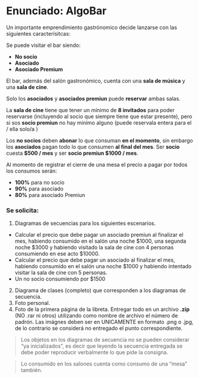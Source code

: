 # Enunciado: AlgoBar
Un importante emprendimiento gastrónomico decide lanzarse con las siguientes caracterísitcas:

Se puede visitar el bar siendo:
- **No socio**
- **Asociado**
- **Asociado Premium**

El bar, además del salón gastronómico, cuenta con una **sala de música** y una **sala de cine**. 

Solo los **asociados** y **asociados premiun** puede **reservar** ambas salas. 

La **sala de cine** tiene que tener un mínimo de **8 invitados** para poder reservarse (incluyendo al socio que siempre tiene que estar presente), pero si sos **socio premiun** no hay minimo alguno (puede reservala entera para el / ella solo/a )

Los **no socios** deben **abonar** lo que consuman **en el momento**, sin embargo los **asociados**
pagan todo lo que consumen **al final del mes**. Ser **socio** cuesta **$500 / mes** y ser **socio premiun
$1000 / mes**.

Al momento de registrar el cierre de una mesa el precio a pagar por todos los consumos serán:
- **100%** para no socio
- **90%** para asociado
- **80%** para asociado Premiun

### Se solicita:
1. Diagramas de secuencias para los siguientes escenarios.
- Calcular el precio que debe pagar un asociado premiun al finalizar el mes, habiendo consumido en el salón una noche $1000, una segunda noche $3000 y habiendo visitado la sala de cine con 4 personas consumiendo en ese acto
$10000.
- Calcular el precio que debe pagar un asociado al finalizar el mes, habiendo consumido en el salón una noche $1000 y habiendo intentado visitar la sala de cine con 5 personas.
- Un no socio consumiendo por $1500
2. Diagrama de clases (completo) que corresponden a los diagramas de secuencia.
3. Foto personal.
4. Foto de la primera página de la libreta.
Entregar todo en un archivo **.zip** (NO .rar ni otros) utilizando como nombre de archivo el número de padrón. Las imágnes deben ser en UNICAMENTE en formato .png o .jpg, de lo contrario se considerá no entregado el punto correspondiente.


> Los objetos en los diagramas de secuencia no se pueden considerar “ya inicializados”, es decir que leyendo la secuencia entregada se debe poder reproducir verbalmente lo que pide la consigna.

> Lo consumido en los salones cuenta como consumo de una “mesa” también.
